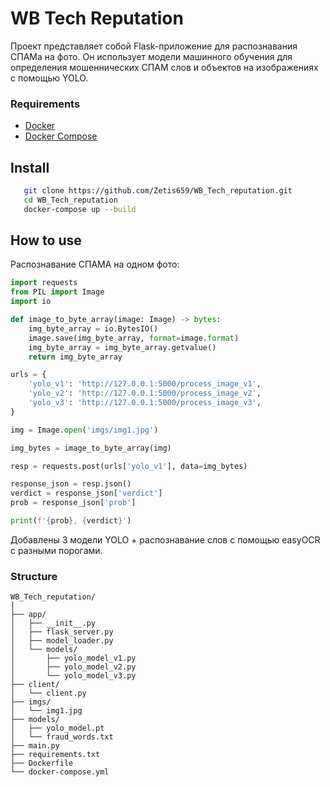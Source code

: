 # WB Tech Reputation

Проект представляет собой Flask-приложение для распознавания СПАМа на фото. Он использует модели машинного обучения для определения мошеннических СПАМ слов и объектов на изображениях с помощью YOLO.

### Requirements

- [Docker](https://www.docker.com/get-started)
- [Docker Compose](https://docs.docker.com/compose/install/)


## Install
```bash
   git clone https://github.com/Zetis659/WB_Tech_reputation.git
   cd WB_Tech_reputation
   docker-compose up --build
```

## How to use
Распознавание СПАМА на одном фото:
```Python
import requests
from PIL import Image
import io

def image_to_byte_array(image: Image) -> bytes:
    img_byte_array = io.BytesIO()
    image.save(img_byte_array, format=image.format)
    img_byte_array = img_byte_array.getvalue()
    return img_byte_array

urls = {
    'yolo_v1': 'http://127.0.0.1:5000/process_image_v1',
    'yolo_v2': 'http://127.0.0.1:5000/process_image_v2',
    'yolo_v3': 'http://127.0.0.1:5000/process_image_v3',
}

img = Image.open('imgs/img1.jpg')

img_bytes = image_to_byte_array(img)

resp = requests.post(urls['yolo_v1'], data=img_bytes)

response_json = resp.json()
verdict = response_json['verdict']
prob = response_json['prob']

print(f'{prob}, {verdict}')
```
Добавлены 3 модели YOLO + распознавание слов с помощью easyOCR c разными порогами.

### Structure
```
WB_Tech_reputation/
│
├── app/
│   ├── __init__.py
│   ├── flask_server.py
│   ├── model_loader.py
│   └── models/
│       ├── yolo_model_v1.py
│       ├── yolo_model_v2.py
│       └── yolo_model_v3.py
├── client/
│   └── client.py
├── imgs/
│   └── img1.jpg
├── models/
│   ├── yolo_model.pt
│   └── fraud_words.txt
├── main.py
├── requirements.txt
├── Dockerfile
└── docker-compose.yml
```

